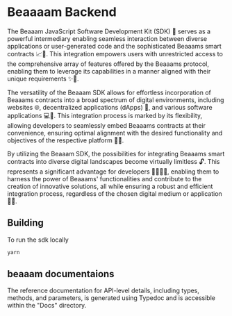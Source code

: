 # Beaaaam Backend 

The Beaaam JavaScript Software Development Kit (SDK) 🚀 serves as a powerful intermediary enabling seamless interaction between diverse applications or user-generated code and the sophisticated Beaaams smart contracts 📈💼. This integration empowers users with unrestricted access to the comprehensive array of features offered by the Beaaams protocol, enabling them to leverage its capabilities in a manner aligned with their unique requirements ✨💪.

The versatility of the Beaaam SDK allows for effortless incorporation of Beaaams contracts into a broad spectrum of digital environments, including websites 🌐, decentralized applications (dApps) 📱, and various software applications 💻📲. This integration process is marked by its flexibility, allowing developers to seamlessly embed Beaaams contracts at their convenience, ensuring optimal alignment with the desired functionality and objectives of the respective platform 🧩🔗.

By utilizing the Beaaam SDK, the possibilities for integrating Beaaams smart contracts into diverse digital landscapes become virtually limitless 🔓. This represents a significant advantage for developers 👩‍💻👨‍💻, enabling them to harness the power of Beaaams' functionalities and contribute to the creation of innovative solutions, all while ensuring a robust and efficient integration process, regardless of the chosen digital medium or application 🌟💼.

## Building

To run the sdk locally

```bash
yarn 
```


## beaaam documentaions 

The reference documentation for API-level details, including types, methods, and parameters, is generated using Typedoc and is accessible within the "Docs" directory.

